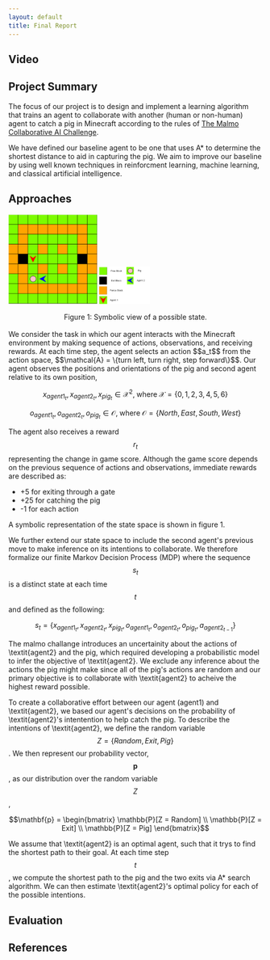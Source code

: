 ```yaml
---
layout: default
title: Final Report
---
```

## Video

## Project Summary
The focus of our project is to design and implement a learning algorithm that trains an agent to collaborate with another (human or non-human) agent to catch a pig in Minecraft according to the rules of [The Malmo Collaborative AI Challenge](https://www.microsoft.com/en-us/research/academic-program/collaborative-ai-challenge/# "Challenge Homepage").

We have defined our baseline agent to be one that uses A* to determine the shortest distance to aid in capturing the pig. We aim to improve our baseline by using well known techniques in reinforcment learning, machine learning, and classical artificial intelligence.

## Approaches
<img src="results/state_space.PNG" alt="alt text" width="35%" height="35%"> <img src="results/labels.png" alt="alt text" width="20%" height="20%">
<center>Figure 1: Symbolic view of a possible state.</center>

<br>
We consider the task in which our agent interacts with the Minecraft environment by making sequence of actions, observations, and receiving rewards. At each time step, the agent selects an action $$a_t$$ from the action space, $$\mathcal{A} = \{turn left, turn right, step forward\}$$. Our agent observes the positions and orientations of the pig and second agent relative to its own position, 

$$x_{agent1_{t}}, \, x_{agent2_{t}}, \, x_{pig_{t}} \in \mathcal{X}^{2}, \; \text{where} \; \mathcal{X} = \{0, 1, 2, 3, 4, 5, 6\}$$


$$o_{agent1_{t}}, \, o_{agent2_{t}}, \, o_{pig_{t}} \in \mathcal{O}, \; \text{where} \; \mathcal{O} = \{North, East, South, West\}$$

The agent also receives a reward $$r_t$$ representing the change in game score. Although the game score depends on the previous sequence of actions and observations, immediate rewards are described as:
  * +5 for exiting through a gate
  * +25 for catching the pig
  * -1 for each action

A symbolic representation of the state space is shown in figure 1.


We further extend our state space to include the second agent's previous move to make inference on its intentions to collaborate. We therefore formalize our finite Markov Decision Process (MDP) where the sequence $$s_t$$ is a distinct state at each time $$t$$ and defined as the following:

$$s_t = \{x_{agent1_{t}}, \, x_{agent2_{t}}, \, x_{pig_{t}}, \, o_{agent1_{t}}, \, o_{agent2_{t}}, \, o_{pig_{t}}, a_{agent2_{t-1}}\}$$


The malmo challange introduces an uncertainity about the actions of \textit{agent2} and the pig, which required developing a probabilistic model to infer the objective of \textit{agent2}. We exclude any inference about the actions the pig might make since all of the pig's actions are random and our primary objective is to collaborate with \textit{agent2} to acheive the highest reward possible.

To create a collaborative effort between our agent (agent1) and \textit{agent2}, we based our agent's decisions on the probability of \textit{agent2}'s intentention to help catch the pig.  To describe the intentions of \textit{agent2}, we define the random variable $$Z = \{Random, Exit, Pig\}$$. We then represent our probability vector, $$\mathbf{p}$$, as our distribution over the random variable $$Z$$,

$$\mathbf{p} =
\begin{bmatrix} 
\mathbb{P}[Z = Random] \\
\mathbb{P}[Z = Exit] \\
\mathbb{P}[Z = Pig]
\end{bmatrix}$$

We assume that \textit{agent2} is an optimal agent, such that it trys to find the shortest path to their goal. At each time step $$t$$, we compute the shortest path to the pig and the two exits via A* search algorithm. We can then estimate \textit{agent2}'s optimal policy for each of the possible intentions.



## Evaluation

## References
